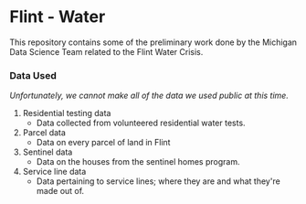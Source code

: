 # Flint - Water
This repository contains some of the preliminary work done by the Michigan Data Science Team related to the Flint Water Crisis.

### Data Used
_Unfortunately, we cannot make all of the data we used public at this time._

1. Residential testing data
    * Data collected from volunteered residential water tests.
2. Parcel data
    * Data on every parcel of land in Flint
3. Sentinel data
    * Data on the houses from the sentinel homes program.
4. Service line data
    * Data pertaining to service lines; where they are and what they're made out of.
